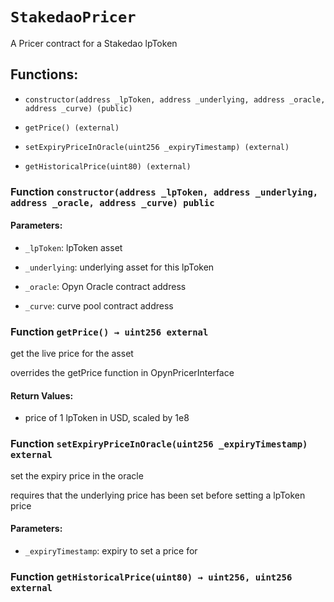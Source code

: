 # `StakedaoPricer`

A Pricer contract for a Stakedao lpToken

## Functions:

- `constructor(address _lpToken, address _underlying, address _oracle, address _curve) (public)`

- `getPrice() (external)`

- `setExpiryPriceInOracle(uint256 _expiryTimestamp) (external)`

- `getHistoricalPrice(uint80) (external)`

### Function `constructor(address _lpToken, address _underlying, address _oracle, address _curve) public`

#### Parameters:

- `_lpToken`: lpToken asset

- `_underlying`: underlying asset for this lpToken

- `_oracle`: Opyn Oracle contract address

- `_curve`: curve pool contract address

### Function `getPrice() → uint256 external`

get the live price for the asset

overrides the getPrice function in OpynPricerInterface

#### Return Values:

- price of 1 lpToken in USD, scaled by 1e8

### Function `setExpiryPriceInOracle(uint256 _expiryTimestamp) external`

set the expiry price in the oracle

requires that the underlying price has been set before setting a lpToken price

#### Parameters:

- `_expiryTimestamp`: expiry to set a price for

### Function `getHistoricalPrice(uint80) → uint256, uint256 external`
